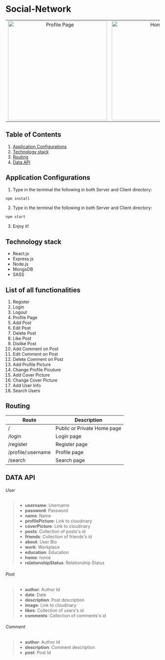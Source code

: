 # Social-Network

<table>
  <tbody>
    <tr>
      <td align="center" valign="middle"> 
        <img width="323px" src="https://res.cloudinary.com/dxxq5xtsy/image/upload/v1576372203/profile-page_ll4kvu.png" alt="Profile Page" />
      </td>
      <td align="center" valign="middle"> 
        <img width="323px" src="https://res.cloudinary.com/dxxq5xtsy/image/upload/v1576372202/private-home-page_crynmr.png" alt="Home Page" />
      </td>
      <td align="center" valign="middle"> 
        <img width="323px" src="https://res.cloudinary.com/dxxq5xtsy/image/upload/v1576372202/guest-home-page_rsqulo.png" alt="Guest Home Page" />
      </td>
      <td align="center" valign="middle"> 
        <img width="323px" src="https://res.cloudinary.com/dxxq5xtsy/image/upload/v1576372202/gallery_oitukn.png" alt="Gallery Page" />
      </td>
      <td align="center" valign="middle"> 
        <img width="323px" src="https://res.cloudinary.com/dxxq5xtsy/image/upload/v1576372202/friends_rxjq71.png" alt="Friends Page" />
      </td>
      <td align="center" valign="middle"> 
        <img width="323px" src="https://res.cloudinary.com/dxxq5xtsy/image/upload/v1576372202/about_cmimmy.png" alt="About Page" />
      </td>
       <td align="center" valign="middle"> 
        <img width="323px" src="https://res.cloudinary.com/dxxq5xtsy/image/upload/v1576372203/search_jpl3jw.png" alt="Search Page" />
      </td>
    </tr>
  </tbody>
</table>


## Table of Contents
1. [Application Configurations](https://github.com/Ovardov/Social-Network#application-configurations)
2. [Technology stack](https://github.com/Ovardov/Social-Network#technology-stack)
3. [Routing](https://github.com/Ovardov/Social-Network#routing)
4. [Data API](https://github.com/Ovardov/Social-Network#data-api)

## Application Configurations
1. Type in the terminal the following in both Server and Client directory:
```bash
npm install
```
2. Type in the terminal the following in both Server and Client directory:
```bash
npm start
```
3. Enjoy it!

## Technology stack
- React.js
- Express.js
- Node.js
- MongoDB
- SASS

## List of all functionalities
1. Register
2. Login
3. Logout
4. Profile Page
5. Add Post
6. Edit Post
7. Delete Post
8. Like Post
9. Dislike Post
10. Add Comment on Post
11. Edit Comment on Post
12. Delete Comment on Post
13. Add Profile Picture
14. Change Profile Picuture
15. Add Cover Picture
16. Change Cover Picture
17. Add User Info
17. Search Users

## Routing
Route | Description
------|------------|
/ | Public or Private Home page
/login | Login page
/register | Register page
/profile/:username | Profile page
/search | Search page

## DATA API

###### User
> - **username**: Username
> - **password**: Password
> - **name**: Name
> - **profilePicture**: Link to cloudinary
> - **coverPicture**: Link to cloudinary
> - **posts**: Collection of posts's id
> - **friends**: Collection of friends's id
> - **about**: User Bio
> - **work**: Workplace
> - **education**: Education
> - **home**: home
> - **relationshipStatus**: Relationship Status

###### Post
> - **author**: Author Id
> - **date**: Date
> - **description**: Post description
> - **image**: Link to cloudinary
> - **likes**: Collection of users's id
> - **comments**: Collection of comments's id

###### Comment
> - **author**: Author Id
> - **description**: Comment description
> - **post**: Post Id
